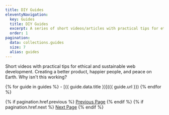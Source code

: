 ```yaml
---
title: DIY Guides
eleventyNavigation:
  key: Guides
  title: DIY Guides
  excerpt: A series of short videos/articles with practical tips for ethical and sustainable web development.
  order: 1
pagination:
  data: collections.guides
  size: 7
  alias: guides
---
```

Short videos with practical tips for ethical and sustainable web development. Creating a better product, happier people, and peace on Earth. Why isn't this working?

<section>
  {% for guide in guides %}
  - [{{ guide.data.title }}]({{ guide.url }})
  {% endfor %}

  {% if pagination.href.previous %}
  <a href="{{ pagination.href.previous }}">Previous Page</a>
  {% endif %}
  {% if pagination.href.next %}
  <a href="{{ pagination.href.next }}">Next Page</a>
  {% endif %}
</section>